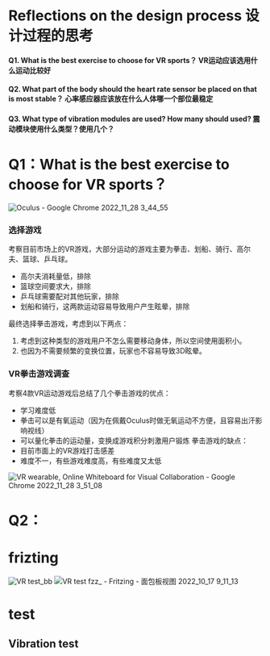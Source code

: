 # Reflections on the design process 设计过程的思考
#### Q1. What is the best exercise to choose for VR sports？ VR运动应该选用什么运动比较好
#### Q2. What part of the body should the heart rate sensor be placed on that is most stable？ 心率感应器应该放在什么人体哪一个部位最稳定
#### Q3. What type of vibration modules are used? How many should used? 震动模块使用什么类型？使用几个？  
    
    
    
# Q1：What is the best exercise to choose for VR sports？
![Oculus - Google Chrome 2022_11_28 3_44_55](https://user-images.githubusercontent.com/92038037/204189826-7601735e-7b8d-47fe-92b0-b027068823de.png)

### 选择游戏
考察目前市场上的VR游戏，大部分运动的游戏主要为拳击、划船、骑行、高尔夫、篮球、乒乓球。
- 高尔夫消耗量低，排除
- 篮球空间要求大，排除
- 乒乓球需要配对其他玩家，排除
- 划船和骑行，这两款运动容易导致用户产生眩晕，排除
  
最终选择拳击游戏，考虑到以下两点：
1. 考虑到这种类型的游戏用户不怎么需要移动身体，所以空间使用面积小。
2. 也因为不需要频繁的变换位置，玩家也不容易导致3D眩晕。

### VR拳击游戏调查
考察4款VR运动游戏后总结了几个拳击游戏的优点：
- 学习难度低
- 拳击可以是有氧运动（因为在佩戴Oculus时做无氧运动不方便，且容易出汗影响视线）
- 可以量化拳击的运动量，变换成游戏积分刺激用户锻炼
拳击游戏的缺点：
- 目前市面上的VR游戏打击感差
- 难度不一，有些游戏难度高，有些难度又太低
  
![VR wearable, Online Whiteboard for Visual Collaboration - Google Chrome 2022_11_28 3_51_08](https://user-images.githubusercontent.com/92038037/204190433-6184a0a3-e19d-4262-b178-f5f3384e26dc.png)

# Q2：
# frizting
![VR test_bb](https://user-images.githubusercontent.com/92038037/196726611-084c0f8b-8234-409b-a964-b524f1703658.png)
![VR test fzz_ - Fritzing -  面包板视图  2022_10_17 9_11_13](https://user-images.githubusercontent.com/92038037/196726639-37b4a491-2987-4289-b728-eafb02e635e0.png)

# test
## Vibration test
